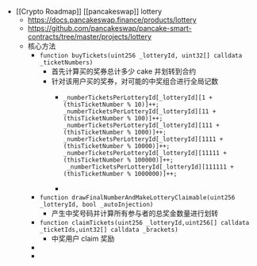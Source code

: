 - [[Crypto Roadmap]] [[pancakeswap]] lottery
	- https://docs.pancakeswap.finance/products/lottery
	- https://github.com/pancakeswap/pancake-smart-contracts/tree/master/projects/lottery
	- 核心方法
		- `function buyTickets(uint256 _lotteryId, uint32[] calldata _ticketNumbers)`
			- 首先计算买的奖券总计多少 cake 并划转到合约
			- 针对该用户买的奖券，对可能的中奖组合进行全局记数
				- ```
				  _numberTicketsPerLotteryId[_lotteryId][1 + (thisTicketNumber % 10)]++;
				  _numberTicketsPerLotteryId[_lotteryId][11 + (thisTicketNumber % 100)]++;
				  _numberTicketsPerLotteryId[_lotteryId][111 + (thisTicketNumber % 1000)]++;
				  _numberTicketsPerLotteryId[_lotteryId][1111 + (thisTicketNumber % 10000)]++;
				  _numberTicketsPerLotteryId[_lotteryId][11111 + (thisTicketNumber % 100000)]++;
				   _numberTicketsPerLotteryId[_lotteryId][111111 + (thisTicketNumber % 1000000)]++;
				  ```
				-
		- `function drawFinalNumberAndMakeLotteryClaimable(uint256 _lotteryId, bool _autoInjection)`
			- 产生中奖号码并计算所有参与者的总奖金数量进行划转
		- `function claimTickets(uint256 _lotteryId,uint256[] calldata _ticketIds,uint32[] calldata _brackets)`
			- 中奖用户 claim 奖励
		-
		-